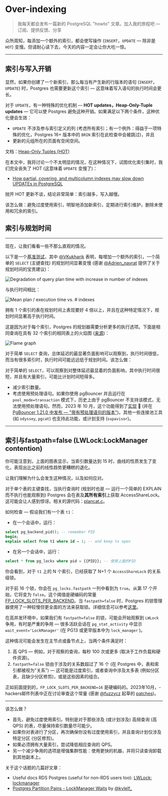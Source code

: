 # Over-indexing

> 我每天都会发布一篇新的 PostgreSQL "howto" 文章。加入我的旅程吧 — 订阅、提供反馈、分享

众所周知，每添加一个额外的索引，都会使写操作 (`INSERT`，`UPDATE` — 除非是 `HOT`) 变慢。但请耐心读下去，今天的内容一定会让你大吃一惊。

------

## 索引与写入开销

显然，如果你创建了一个新索引，那么每当有产生新的行版本的语句 (`INSERT`，`UPDATE`) 时，Postgres 也需要更新这个索引 — 这意味着写入语句的执行时间会更长。

对于 `UPDATE`，有一种特殊的优化机制 — **HOT updates，Heap-Only-Tuple updates** — 它可以使 Postgres 避免这种开销。如果满足以下两个条件，这种优化便会生效：

- `UPDATE` 不涉及参与索引定义的列 (考虑所有索引；有一个例外：得益于一项特殊的优化，Postgres 16+ 版本中的 `BRIN` 索引在此检查中会被跳过)，并且
- 更新的元组所在的页面有空闲空间。

文档：[Heap-Only Tuples (HOT)](https://postgresql.org/docs/current/storage-hot.html)

在本文中，我将讨论一个不太明显的情况，在这种情况下，试图优化索引集时，我们完全丧失了 HOT (这意味着 `UPDATE` 变慢了)：

- [How partial, covering, and multicolumn indexes may slow down UPDATEs in PostgreSQL](https://postgres.ai/blog/20211029-how-partial-and-covering-indexes-affect-update-performance-in-postgresql)

抛开 HOT 更新不谈，结论非常简单：索引越多，写入越慢。

该怎么做：避免过度使用索引，明智地添加新索引，定期进行索引维护，删除未使用和冗余的索引。

## 索引与规划时间

---

现在，让我们看看一些不那么直观的情况。

以下是一个[基准测试](https://gitlab.com/postgres-ai/postgresql-consulting/tests-and-benchmarks/-/issues/41)，其中 [@VKukharik](https://twitter.com/VKukharik) 表明，每增加一个额外的索引，一个简单的 `SELECT` (主键查找) 的规划时间显著变慢 (感谢 [@Adrien_nayrat](https://twitter.com/Adrien_nayrat) 提供了关于规划时间的宝贵建议)：

![Degradation of query plan time with increase in number of indexes](https://gitlab.com/postgres-ai/postgresql-consulting/postgres-howtos/-/raw/main/files/0018_degradation_with_indexes.png)

与执行时间相比：

![Mean plan / execution time vs. # indexes](https://gitlab.com/postgres-ai/postgresql-consulting/postgres-howtos/-/raw/main/files/0018_plan_exec_time_vs_index.png)

拥有 1 个索引的表在规划时间上表现要好 4 倍以上，并且在这种特定情况下，规划时间显著高于执行时间。

这是因为对于每个索引，Postgres 的规划器需要分析更多的执行选项。下面是相同查询在具有 32 个索引的相同表上的火焰图 ([来源](https://gitlab.com/postgres-ai/postgresql-consulting/tests-and-benchmarks/-/issues/41#note_1602558372))：

![Flame graph](https://gitlab.com/postgres-ai/postgresql-consulting/postgres-howtos/-/raw/main/files/0018_flame_graph.png)

对于简单 `SELECT` 查询，总体延迟的最显著负面影响可以观察到，执行时间很低，而当有很多索引时，执行时间可能远远低于规划时间。该怎么做：

对于简单的 `SELECT`，可以观察到对整体延迟最显着的负面影响，其中执行时间很短，并且有大量索引，可能比计划时间短得多。

- 减少索引数量。
- 考虑使用预处理语句。如果你使用 pgBouncer 并且运行在 `pool_mode=transaction` 模式下，历史上由于 pgBouncer 不支持该模式，无法使用预处理语句。然而，2023 年 10 月，这个功能得到了[实现](https://github.com/pgbouncer/pgbouncer/pull/845) 🎉  (并在 [PgBouncer 1.21.0 中发布 — "带有预处理语句的版本"](https://github.com/pgbouncer/pgbouncer/releases/tag/pgbouncer_1_21_0))。其他一些连接池工具 (如 `odyssey`, `pgcat`) 也支持此功能，或计划支持 (`supavisor`)。

------

## 索引与fastpath=false (LWLock:LockManager contention)

你可能注意到，上面的图表显示，当索引数量达到 15 时，曲线的性质发生了变化，表现出比之前的线性趋势更糟糕的退化。

让我们理解为什么会发生这种情况，以及如何应对。

对于单个表的主键查找，当执行查询时 (规划时也是 — 运行一个简单的 EXPLAIN 而不执行也能观察到) Postgres 会在表及**其所有索引**上获取 AccessShareLock。这可能会让人感到惊讶。相关的源代码：[plancat.c](https://gitlab.com/postgres/postgres/blob/0002feb8209618e5a9e23e03fe4aa31bc4006f01/src/backend/optimizer/util/plancat.c#L200)。

如何检查 — 假设我们有一个表 `t1`：

- 在一个会话中，运行：

```sql
select pg_backend_pid(); -- remember PID
begin;
explain select from t1 where id = 1; -- and keep tx open
```

- 在另一个会话中，运行：

```sql
select * from pg_locks where pid = {{PID}}; -- 使用上面的PID
```

你会看到，对于 `t1` 上的 N 个索引，已经获取了 N+1 个 `AccessShareLock` 的关系级锁。

对于前 16 个锁，你会在 `pg_locks.fastpath` 一列中看到为 `true`。从第 17 个开始，它将变为 `false`。这个阈值是硬编码的常量 [FP_LOCK_SLOTS_PER_BACKEND](https://gitlab.com/postgres/postgres/blob/22655aa23132a0645fdcdce4b233a1fff0c0cf8f/src/include/storage/proc.h#L85)。当 `fastpath=false` 时，Postgres 的锁管理器使用了一种较慢但更全面的方法来获取锁。详细信息可以参考[这里](https://gitlab.com/postgres/postgres/blob/22655aa23132a0645fdcdce4b233a1fff0c0cf8f/src/backend/storage/lmgr/README#L70)。

在高并发环境中，如果我们有 `fastpath=false` 的锁，可能会开始观察到 `LWLock` 争用，有时是严重的争用 — 很多活跃会话在 `pg_stat_activity` 中显示 `wait_event='LockManager'`  (在 PG13 或更早版本中为 `lock_manager` )。

这种情况可能会发生在主节点或备节点上，当两个条件满足时：

1. 高 QPS — 例如，对于观察的查询，每秒 100 次或更多 (取决于工作负载和硬件资源)。
2. `fastpath=false` 锁由于涉及的关系数超过了 16 个 (在 Postgres 中，表和索引都被视为"关系") — 这可能是过度索引，或者查询中涉及太多表 (例如分区表，且缺少分区修剪)，或是这些因素的组合。

正如前面提到的，`FP_LOCK_SLOTS_PER_BACKEND=16` 是硬编码的。2023年10月，-hackers邮件列表中正在讨论审查这个常量 (感谢 [@fuzzycz](https://twitter.com/fuzzycz) 起草的 [patches](https://postgresql.org/message-id/flat/116ef01e-942a-22c1-a2af-35bf69c1b07b@enterprisedb.com#b19340c248755be70b805404becd43ad))。

------

该怎么做？

- 首先，避免过度使用索引。特别是对于那些涉及 (或计划涉及) 高频查询 (高 QPS) 的表，尽量保持索引数量尽可能少。
- 如果你对表进行了分区，再次确保你没有过度使用索引，并且查询计划仅涉及特定分区 (分区修剪)。
- 如果必须拥有大量索引，尝试降低相应查询的 QPS。
- 另一个减少争用的选项是增强集群性能：使用更快的机器，并将只读查询卸载到其他副本上。

关于这个话题的几篇好文章：

- Useful docs RDS Postgres (useful for non-RDS users too): [LWLock: lockmanager](https://docs.aws.amazon.com/AmazonRDS/latest/UserGuide/wait-event.lw-lock-manager.html)
- [Postgres Partition Pains - LockManager Waits](https://kylehailey.com/post/postgres-partition-pains-lockmanager-waits) by [@kylelf_](https://twitter.com/kylelf_)